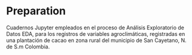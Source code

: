 # Preparation
Cuadernos Jupyter empleados en el proceso de Análisis Exploratorio de Datos EDA, para los registros de variables agroclimáticas, registradas en una plantación de cacao en zona rural del municipio de San Cayetano, N. de S.m Colombia.
